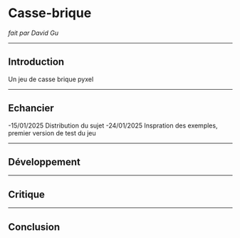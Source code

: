 # Casse-brique
*fait par David Gu*
***
## Introduction
Un jeu de casse brique pyxel
***
## Echancier
-15/01/2025 Distribution du sujet
-24/01/2025 Inspration des exemples, premier version de test du jeu
***
## Développement
***
## Critique
***
## Conclusion
